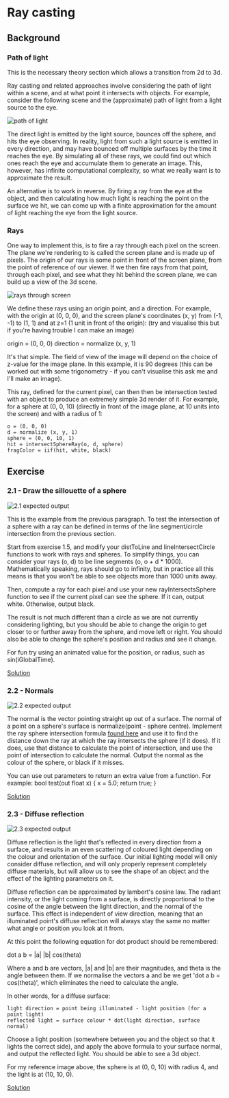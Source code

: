 # Ray casting
## Background
### Path of light
This is the necessary theory section which allows a transition from 2d to 3d.

Ray casting and related approaches involve considering the path of light within a scene, and at what point it intersects with objects. For example, consider the following scene and the (approximate) path of light from a light source to the eye.

![path of light](https://raw.githubusercontent.com/Catchouli/Volumetrics/master/exercises/2/1.png)

The direct light is emitted by the light source, bounces off the sphere, and hits the eye observing. In reality, light from such a light source is emitted in every direction, and may have bounced off multiple surfaces by the time it reaches the eye. By simulating all of these rays, we could find out which ones reach the eye and accumulate them to generate an image. This, however, has infinite computational complexity, so what we really want is to approximate the result.

An alternative is to work in reverse. By firing a ray from the eye at the object, and then calculating how much light is reaching the point on the surface we hit, we can come up with a finite approximation for the amount of light reaching the eye from the light source.

### Rays

One way to implement this, is to fire a ray through each pixel on the screen. The plane we're rendering to is called the screen plane and is made up of pixels. The origin of our rays is some point in front of the screen plane, from the point of reference of our viewer. If we then fire rays from that point, through each pixel, and see what they hit behind the screen plane, we can build up a view of the 3d scene.

![rays through screen](https://raw.githubusercontent.com/Catchouli/Volumetrics/master/exercises/2/3.png)

We define these rays using an origin point, and a direction. For example, with the origin at (0, 0, 0), and the screen plane's coordinates (x, y) from (-1, -1) to (1, 1) and at z=1 (1 unit in front of the origin): (try and visualise this but if you're having trouble I can make an image)

origin = (0, 0, 0)
direction = normalize (x, y, 1)

It's that simple. The field of view of the image will depend on the choice of z-value for the image plane. In this example, it is 90 degrees (this can be worked out with some trigonometry - if you can't visualise this ask me and I'll make an image).

This ray, defined for the current pixel, can then then be intersection tested with an object to produce an extremely simple 3d render of it. For example, for a sphere at (0, 0, 10) (directly in front of the image plane, at 10 units into the screen) and with a radius of 1:

```
o = (0, 0, 0)
d = normalize (x, y, 1)
sphere = (0, 0, 10, 1)
hit = intersectSphereRay(o, d, sphere)
fragColor = iif(hit, white, black)
```

## Exercise
### 2.1 - Draw the sillouette of a sphere
![2.1 expected output](https://raw.githubusercontent.com/Catchouli/Volumetrics/master/exercises/2/2.1.PNG)

This is the example from the previous paragraph. To test the intersection of a sphere with a ray can be defined in terms of the line segment/circle intersection from the previous section.

Start from exercise 1.5, and modify your distToLine and lineIntersectCircle functions to work with rays and spheres. To simplify things, you can consider your rays (o, d) to be line segments (o, o + d * 1000). Mathematically speaking, rays should go to infinity, but in practice all this means is that you won't be able to see objects more than 1000 units away.

Then, compute a ray for each pixel and use your new rayIntersectsSphere function to see if the current pixel can see the sphere. If it can, output white. Otherwise, output black.

The result is not much different than a circle as we are not currently considering lighting, but you should be able to change the origin to get closer to or further away from the sphere, and move left or right. You should also be able to change the sphere's position and radius and see it change.

For fun try using an animated value for the position, or radius, such as sin(iGlobalTime).

[Solution](https://github.com/Catchouli/Volumetrics/blob/master/exercises/2/2.1.glsl)

### 2.2 - Normals
![2.2 expected output](https://raw.githubusercontent.com/Catchouli/Volumetrics/master/exercises/2/2.2.PNG)

The normal is the vector pointing straight up out of a surface. The normal of a point on a sphere's surface is normalize(point - sphere centre). Implement the ray sphere intersection formula [found here](http://www.ccs.neu.edu/home/fell/CSU540/programs/RayTracingFormulas.htm) and use it to find the distance down the ray at which the ray intersects the sphere (if it does). If it does, use that distance to calculate the point of intersection, and use the point of intersection to calculate the normal. Output the normal as the colour of the sphere, or black if it misses.

You can use out parameters to return an extra value from a function. For example: bool test(out float x) { x = 5.0; return true; }

[Solution](https://github.com/Catchouli/Volumetrics/blob/master/exercises/2/2.2.glsl)

### 2.3 - Diffuse reflection
![2.3 expected output](https://raw.githubusercontent.com/Catchouli/Volumetrics/master/exercises/2/2.3.PNG)

Diffuse reflection is the light that's reflected in every direction from a surface, and results in an even scattering of coloured light depending on the colour and orientation of the surface. Our initial lighting model will only consider diffuse reflection, and will only properly represent completely diffuse materials, but will allow us to see the shape of an object and the effect of the lighting parameters on it.

Diffuse reflection can be approximated by lambert's cosine law. The radiant intensity, or the light coming from a surface, is directly proportional to the cosine of the angle between the light direction, and the normal of the surface. This effect is independent of view direction, meaning that an illuminated point's diffuse reflection will always stay the same no matter what angle or position you look at it from.

At this point the following equation for dot product should be remembered:

dot a b = |a| |b| cos(theta)

Where a and b are vectors, |a| and |b| are their magnitudes, and theta is the angle between them. If we normalise the vectors a and be we get 'dot a b = cos(theta)', which eliminates the need to calculate the angle.

In other words, for a diffuse surface:
```
light direction = point being illuminated - light position (for a point light)
reflected light = surface colour * dot(light direction, surface normal)
```

Choose a light position (somewhere between you and the object so that it lights the correct side), and apply the above formula to your surface normal, and output the reflected light. You should be able to see a 3d object.

For my reference image above, the sphere is at (0, 0, 10) with radius 4, and the light is at (10, 10, 0).

[Solution](https://github.com/Catchouli/Volumetrics/blob/master/exercises/2/2.3.glsl)
